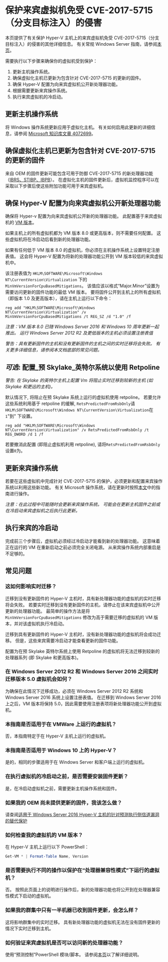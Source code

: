 # <a name="protecting-guest-virtual-machines-from-cve-2017-5715-branch-target-injection"></a>保护来宾虚拟机免受 CVE-2017-5715（分支目标注入）的侵害

本页提供了有关保护 Hyper-V 主机上的来宾虚拟机免受 CVE-2017-5715（分支目标注入）的侵害的其他详细信息。  有关常规 Windows Server 指南，请参阅[本页](https://support.microsoft.com/help/4072698/windows-server-guidance-to-protect-against-the-speculative-execution)。

需要执行以下步骤来确保你的虚拟机受到保护：

1. 更新主机操作系统。
2. 确保虚拟化主机已更新为包含针对 CVE-2017-5715 的更新的固件。
3. 确保 Hyper-V 配置为向来宾虚拟机公开新处理器功能。
4. 根据需要更新来宾操作系统。 
5. 执行来宾虚拟机的冷启动。

## <a name="update-the-host-operating-system"></a>更新主机操作系统

将 Windows 操作系统更新应用于虚拟化主机。 有关如何启用此更新的详细信息，请参阅 [Microsoft 知识库文章 4072699](https://support.microsoft.com/help/4072699)。

## <a name="ensure-the-virtualization-host-has-been-updated-to-firmware-which-contains-updates-for-cve-2017-5715"></a>确保虚拟化主机已更新为包含针对 CVE-2017-5715 的更新的固件

来自 OEM 的固件更新可能包含可用于防御 CVE-2017-5715 的新处理器功能（[IBRS、STIBP、IBPB](https://newsroom.intel.com/wp-content/uploads/sites/11/2018/01/Intel-Analysis-of-Speculative-Execution-Side-Channels.pdf)）。  在虚拟化主机的固件更新后，虚拟机监控程序可以在采取以下步骤后使这些附加功能可用于来宾虚拟机。

## <a name="ensure-hyper-v-is-configured-to-expose-new-processor-capabilities-to-guest-virtual-machines"></a>确保 Hyper-V 配置为向来宾虚拟机公开新处理器功能

确保将 Hyper-v 配置为向来宾虚拟机公开新的处理器功能。  此配置基于来宾虚拟机的 [VM 版本](https://docs.microsoft.com/windows-server/virtualization/hyper-v/deploy/upgrade-virtual-machine-version-in-hyper-v-on-windows-or-windows-server)。 

如果主机上的所有虚拟机都为 VM 版本 8.0 或更高版本，则不需要任何配置。  这些虚拟机将在冷启动后看到新的处理器功能。

如果有任何低于 VM 版本 8.0 的虚拟机，你必须在主机操作系统上设置特定注册表值。  这会将 Hyper-V 配置为将新的处理器功能公开到 VM 版本较低的来宾虚拟机中。

该注册表值为 `HKLM\SOFTWARE\Microsoft\Windows NT\CurrentVersion\Virtualization` 下的 `MinVmVersionForCpuBasedMitigations`。  该值应该以格式“Major.Minor”设置为需要访问更新的固件功能的最低 VM 版本。  要将固件公开到主机上的所有虚拟机（即版本 1.0 及更高版本），请在主机上运行以下命令： 

```
reg add "HKLM\SOFTWARE\Microsoft\Windows NT\CurrentVersion\Virtualization" /v MinVmVersionForCpuBasedMitigations /t REG_SZ /d "1.0" /f
```
*注意：VM 版本 8.0 已随 Windows Server 2016 和 Windows 10 周年更新一起推出。  运行 Windows Server 2012 R2 及更低版本的主机必须设置注册表值*

*警告：具有更新固件的主机和没有更新固件的主机之间的实时迁移将会失败。  有关更多详细信息，请参阅本文档底部的常见问题。*

## <a name="optional-configure-_pre-skylake_-intel-systems-to-use-retpoline"></a>*可选*: 配置_预 Skylake_英特尔系统以使用 Retpoline

*警告: 在 Skylake 的英特尔主机上配置 Vm 将阻止实时迁移到较新的主机 (如 Skylake 和更远的主机)。*

默认情况下, 将阻止在预 Skylake 系统上运行的虚拟机使用 retpoline。  若要允许这些系统利用基于 retpoline 的缓解, `RetsPredictedFromRsbOnly`请`HKLM\SOFTWARE\Microsoft\Windows NT\CurrentVersion\Virtualization`在`1`"到" 下设置。 

```
reg add "HKLM\SOFTWARE\Microsoft\Windows NT\CurrentVersion\Virtualization" /v RetsPredictedFromRsbOnly /t REG_DWORD /d 1 /f
```

若要撤消此配置 (即阻止虚拟机利用 retpoline), 请将`RetsPredictedFromRsbOnly`设置`0`为。

## <a name="update-the-guest-operating-system"></a>更新来宾操作系统

若要在这些虚拟机中完成针对 CVE-2017-5715 的保护，必须更新和配置来宾操作系统以利用这些新功能。  有关 Microsoft 操作系统，请在更新时按照[本文](https://support.microsoft.com/help/4072698/windows-server-guidance-to-protect-against-the-speculative-execution)中的指南进行操作。

*注意：在此过程中可能随时会更新来宾操作系统。  可能会在更新主机固件之前或在冷启动来宾虚拟机之后执行此更新。*

## <a name="perform-a-cold-boot-of-the-guest"></a>执行来宾的冷启动

完成前三个步骤后，虚拟机必须经过冷启动才能看到新的处理器功能。  这意味着正在运行的 VM 在重新启动之前必须完全关闭电源。  从来宾操作系统内部重启是不足够的。

## <a name="frequently-asked-questions"></a>常见问题

### <a name="how-does-this-impact-live-migration"></a>这如何影响实时迁移？

迁移到没有更新固件的 Hyper-V 主机时，具有新处理器功能的虚拟机的实时迁移将会失败。  若要实时迁移到没有更新固件的主机，请停止在该来宾虚拟机中公开更新的处理器功能。  最简单的操作方法是将 `MinVmVersionForCpuBasedMitigations` 修改为高于需要迁移的虚拟机的 VM 版本，并对该虚拟机执行冷启动。

迁移到具有更新固件的 Hyper-V 主机时，没有新处理器功能的虚拟机将会成功迁移。  但是，这些来宾需要冷启动才能查看更新的固件功能。

配置为在预 Skylake 英特尔系统上使用 Retpoline 的虚拟机将无法迁移到较新的处理器系列 (即 Skylake 和更高版本)。

### <a name="what-about-live-migration-of-version-50-virtual-machines-between-windows-server-2012r2-and-windows-server-2016"></a>在 Windows Server 2012 R2 和 Windows Server 2016 之间实时迁移版本 5.0 虚拟机会如何？
为确保在此情况下迁移成功，必须在 Windows Server 2012 R2 系统和 Windows Server 2016 系统上设置注册表值。  在迁移到 Windows Server 2016 上之后，VM 版本将保持 5.0，因此需要使用注册表项将新处理器功能公开到虚拟机。  

### <a name="does-this-guidance-apply-to-virtual-machines-running-on-vmware"></a>本指南是否适用于在 VMWare 上运行的虚拟机？
否，本指南特定于在 Hyper-V 主机上运行的虚拟机。

### <a name="does-this-guidance-apply-to-hyper-v-on-windows-10"></a>本指南是否适用于 Windows 10 上的 Hyper-V？
是的，相同的步骤适用于在 Windows Server 和客户端上运行的虚拟机。

### <a name="do-i-need-to-install-the-firmware-updates-before-performing-a-cold-boot-of-the-virtual-machines"></a>在执行虚拟机的冷启动之前，是否需要安装固件更新？
是，在冷启动虚拟机之前，需要更新主机操作系统和固件。

### <a name="what-can-i-do-if-my-oem-does-not-yet-provide-an-updated-firmware"></a>如果我的 OEM 尚未提供更新的固件，我该怎么做？
请查阅[适用于 Windows Server 2016 Hyper-V 主机的针对预测执行侧信道漏洞的替代保护](https://docs.microsoft.com/virtualization/hyper-v-on-windows/CVE-2017-5715-and-hyper-v-hosts)

### <a name="how-do-i-check-the-vm-version-for-my-virtual-machines"></a>如何检查我的虚拟机的 VM 版本？
在 Hyper-V 主机上运行以下 PowerShell：
``` PowerShell
Get-VM * | Format-Table Name, Version  
```

### <a name="do-i-need-to-do-something-different-to-protect-virtual-machines-running-under-processor-compatibility-mode"></a>是否需要执行不同的操作以保护在“处理器兼容性模式”下运行的虚拟机？
否。  按照此页面上的说明进行操作后，新的处理器功能也将公开到在处理器兼容性模式下启动的虚拟机。

### <a name="what-if-only-half-of-the-machines-in-my-cluster-have-received-a-firmware-update"></a>如果我的群集中只有一半机器已收到固件更新，会怎么样？
这将影响群集中的实时迁移。  具有新处理器功能的虚拟机无法在没有固件更新的情况下实时迁移到主机。  

### <a name="how-can-i-validate-that-the-guest-virtual-machine-has-access-to-the-new-processor-features"></a>如何验证来宾虚拟机是否可以访问新的处理器功能？
使用“预测控制”PowerShell 模块/脚本。  请参阅[本页](https://support.microsoft.com/help/4072698/windows-server-guidance-to-protect-against-the-speculative-execution)以了解详细说明。

